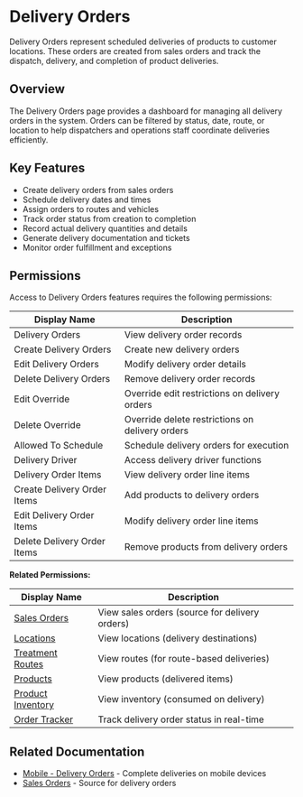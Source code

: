 # Delivery Orders

Delivery Orders represent scheduled deliveries of products to customer locations. These orders are created from sales orders and track the dispatch, delivery, and completion of product deliveries.

## Overview

The Delivery Orders page provides a dashboard for managing all delivery orders in the system. Orders can be filtered by status, date, route, or location to help dispatchers and operations staff coordinate deliveries efficiently.

## Key Features

* Create delivery orders from sales orders
* Schedule delivery dates and times
* Assign orders to routes and vehicles
* Track order status from creation to completion
* Record actual delivery quantities and details
* Generate delivery documentation and tickets
* Monitor order fulfillment and exceptions

## Permissions

Access to Delivery Orders features requires the following permissions:

| Display Name | Description |
|--------------|-------------|
| Delivery Orders | View delivery order records |
| Create Delivery Orders | Create new delivery orders |
| Edit Delivery Orders | Modify delivery order details |
| Delete Delivery Orders | Remove delivery order records |
| Edit Override | Override edit restrictions on delivery orders |
| Delete Override | Override delete restrictions on delivery orders |
| Allowed To Schedule | Schedule delivery orders for execution |
| Delivery Driver | Access delivery driver functions |
| Delivery Order Items | View delivery order line items |
| Create Delivery Order Items | Add products to delivery orders |
| Edit Delivery Order Items | Modify delivery order line items |
| Delete Delivery Order Items | Remove products from delivery orders |

**Related Permissions:**

| Display Name | Description |
|--------------|-------------|
| [Sales Orders](SalesOrders.md) | View sales orders (source for delivery orders) |
| [Locations](../AreaManagement/Locations.md) | View locations (delivery destinations) |
| [Treatment Routes](TreatmentRoutes.md) | View routes (for route-based deliveries) |
| [Products](../Product/Products.md) | View products (delivered items) |
| [Product Inventory](../Product/ProductInventory.md) | View inventory (consumed on delivery) |
| [Order Tracker](OrderTracker.md) | Track delivery order status in real-time |

## Related Documentation

* [Mobile - Delivery Orders](../Mobile/DeliveryOrders.md) - Complete deliveries on mobile devices
* [Sales Orders](SalesOrders.md) - Source for delivery orders

